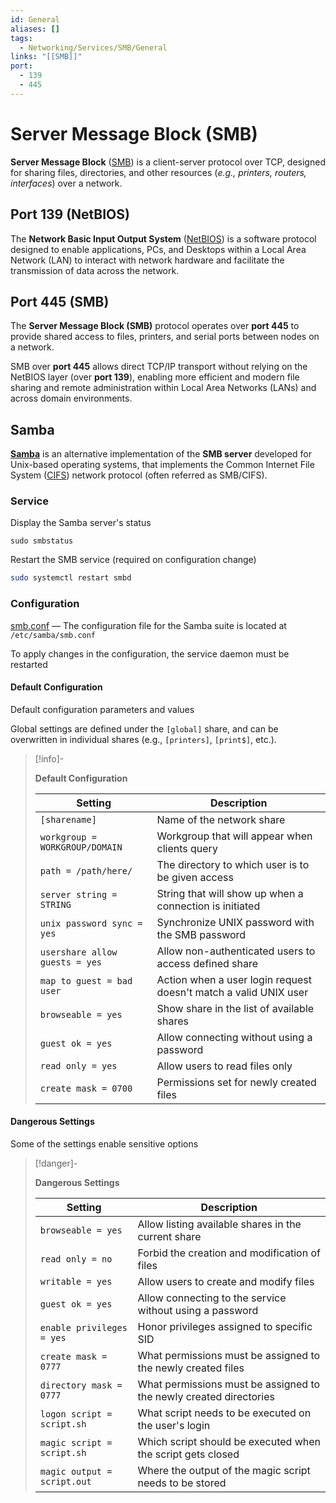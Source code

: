 ```yaml
---
id: General
aliases: []
tags:
  - Networking/Services/SMB/General
links: "[[SMB]]"
port:
  - 139
  - 445
---
```


# Server Message Block (SMB)

**Server Message Block** ([SMB](https://learn.microsoft.com/en-us/openspecs/windows_protocols/ms-smb/f210069c-7086-4dc2-885e-861d837df688))
is a client-server protocol over TCP, designed for sharing files, directories,
and other resources (*e.g., printers, routers, interfaces*) over a network.

## Port 139 (NetBIOS)

The **Network Basic Input Output System** ([NetBIOS](https://en.wikipedia.org/wiki/NetBIOS))
is a software protocol designed to enable applications, PCs, and Desktops within
a Local Area Network (LAN) to interact with network hardware and facilitate the
transmission of data across the network.

## Port 445 (SMB)

The **Server Message Block (SMB)** protocol operates over **port 445** to
provide shared access to files, printers, and serial ports between nodes on a
network.

SMB over **port 445** allows direct TCP/IP transport without relying on the
NetBIOS layer (over **port 139**), enabling more efficient and modern file
sharing and remote administration within Local Area Networks (LANs) and across
domain environments.

## Samba

**[Samba](https://www.samba.org/)** is an alternative implementation of the
**SMB server** developed for Unix-based operating systems, that implements the
Common Internet File System ([CIFS](https://learn.microsoft.com/en-us/openspecs/windows_protocols/ms-cifs/934c2faa-54af-4526-ac74-6a24d126724e))
network protocol (often referred as SMB/CIFS).

<!-- Service {{{-->
### Service

Display the Samba server's status

```
sudo smbstatus
```

Restart the SMB service (required on configuration change)

```sh
sudo systemctl restart smbd
```
<!-- }}} -->

<!-- Configuration {{{-->
### Configuration

[smb.conf](https://www.samba.org/samba/docs/current/man-html/smb.conf.5.html) —
The configuration file for the Samba suite is located at `/etc/samba/smb.conf`

To apply changes in the configuration, the service daemon must be restarted


#### Default Configuration

Default configuration parameters and values

Global settings are defined under the `[global]` share, and can be overwritten
in individual shares (e.g., `[printers]`, `[print$]`, etc.).

> [!info]-
>
> **Default Configuration**
>
>| Setting                        | Description                                                      |
>| ------------------------------ | ---------------------------------------------------------------- |
>| `[sharename]`                  | Name of the network share                                        |
>| `workgroup = WORKGROUP/DOMAIN` | Workgroup that will appear when clients query                    |
>| `path = /path/here/`           | The directory to which user is to be given access                |
>| `server string = STRING`       | String that will show up when a connection is initiated          |
>| `unix password sync = yes`     | Synchronize UNIX password with the SMB password                  |
>| `usershare allow guests = yes` | Allow non-authenticated users to access defined share            |
>| `map to guest = bad user`      | Action when a user login request doesn't match a valid UNIX user |
>| `browseable = yes`             | Show share in the list of available shares                       |
>| `guest ok = yes`               | Allow connecting without using a password                        |
>| `read only = yes`              | Allow users to read files only                                   |
>| `create mask = 0700`           | Permissions set for newly created files                          |

#### Dangerous Settings

Some of the settings enable sensitive options

> [!danger]-
>
> **Dangerous Settings**
>
>| Setting                     | Description                                                        |
>| --------------------------- | ------------------------------------------------------------------ |
>| `browseable = yes`          | Allow listing available shares in the current share                |
>| `read only = no`            | Forbid the creation and modification of files                      |
>| `writable = yes`            | Allow users to create and modify files                             |
>| `guest ok = yes`            | Allow connecting to the service without using a password           |
>| `enable privileges = yes`   | Honor privileges assigned to specific SID                          |
>| `create mask = 0777`        | What permissions must be assigned to the newly created files       |
>| `directory mask = 0777`     | What permissions must be assigned to the newly created directories |
>| `logon script = script.sh`  | What script needs to be executed on the user's login               |
>| `magic script = script.sh`  | Which script should be executed when the script gets closed        |
>| `magic output = script.out` | Where the output of the magic script needs to be stored            |
><!-- }}} -->
